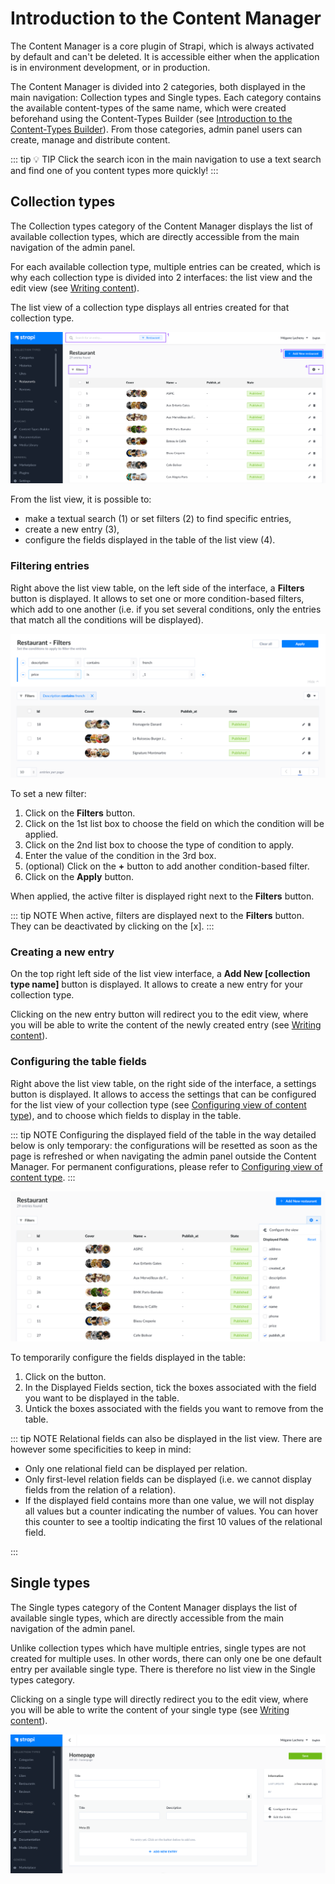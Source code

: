 # Introduction to the Content Manager

The Content Manager is a core plugin of Strapi, which is always activated by default and can't be deleted. It is accessible either when the application is in environment development, or in production.

The Content Manager is divided into 2 categories, both displayed in the main navigation: Collection types and Single types. Each category contains the available content-types of the same name, which were created beforehand using the Content-Types Builder (see [Introduction to the Content-Types Builder](../content-types-builder/introduction-to-content-types-builder.md)). From those categories, admin panel users can create, manage and distribute content.

::: tip 💡 TIP
Click the search icon <Fa-Search /> in the main navigation to use a text search and find one of you content types more quickly!
:::

## Collection types

The Collection types category of the Content Manager displays the list of available collection types, which are directly accessible from the main navigation of the admin panel.

For each available collection type, multiple entries can be created, which is why each collection type is divided into 2 interfaces: the list view and the edit view (see [Writing content](writing-content.md)).

The list view of a collection type displays all entries created for that collection type.

![List view of a collection type in the Content Manager](../assets/content-manager/content-manager_list-view.png)

From the list view, it is possible to:

- make a textual search (1) or set filters (2) to find specific entries,
- create a new entry (3),
- configure the fields displayed in the table of the list view (4).

### Filtering entries

Right above the list view table, on the left side of the interface, a **Filters** button is displayed. It allows to set one or more condition-based filters, which add to one another (i.e. if you set several conditions, only the entries that match all the conditions will be displayed).

![Filters in the Content Manager](../assets/content-manager/content-manager_filters.png)

To set a new filter:

1. Click on the **Filters** button.
2. Click on the 1st list box to choose the field on which the condition will be applied.
3. Click on the 2nd list box to choose the type of condition to apply.
4. Enter the value of the condition in the 3rd box.
5. (optional) Click on the **+** button to add another condition-based filter.
6. Click on the **Apply** button.

When applied, the active filter is displayed right next to the **Filters** button.

::: tip NOTE
When active, filters are displayed next to the **Filters** button. They can be deactivated by clicking on the [x].
:::

### Creating a new entry

On the top right left side of the list view interface, a **Add New [collection type name]** button is displayed. It allows to create a new entry for your collection type.

Clicking on the new entry button will redirect you to the edit view, where you will be able to write the content of the newly created entry (see [Writing content](writing-content.md)).


### Configuring the table fields

Right above the list view table, on the right side of the interface, a settings <Fa-Cog /> button is displayed. It allows to access the settings that can be configured for the list view of your collection type (see [Configuring view of content type](../content-types-builder/configuring-view-of-content-type.md)), and to choose which fields to display in the table.

::: tip NOTE
Configuring the displayed field of the table in the way detailed below is only temporary: the configurations will be resetted as soon as the page is refreshed or when navigating the admin panel outside the Content Manager. For permanent configurations, please refer to [Configuring view of content type](../content-types-builder/configuring-view-of-content-type.md).
:::

![Displayed fields in the settings of a list view in the Content Manager](../assets/content-manager/content-manager_displayed-fields.png)

To temporarily configure the fields displayed in the table:

1. Click on the <Fa-Cog /> button.
2. In the Displayed Fields section, tick the boxes associated with the field you want to be displayed in the table.
3. Untick the boxes associated with the fields you want to remove from the table.

::: tip NOTE
Relational fields can also be displayed in the list view. There are however some specificities to keep in mind:

- Only one relational field can be displayed per relation.
- Only first-level relation fields can be displayed (i.e. we cannot display fields from the relation of a relation).
- If the displayed field contains more than one value, we will not display all values but a counter indicating the number of values. You can hover this counter to see a tooltip indicating the first 10 values of the relational field.

:::


## Single types

The Single types category of the Content Manager displays the list of available single types, which are directly accessible from the main navigation of the admin panel.

Unlike collection types which have multiple entries, single types are not created for multiple uses. In other words, there can only one be one default entry per available single type. There is therefore no list view in the Single types category.

Clicking on a single type will directly redirect you to the edit view, where you will be able to write the content of your single type (see [Writing content](writing-content.md)).

![Single type in the Content Manager](../assets/content-manager/content-manager_single-type.png)
